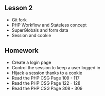 ## Lesson 2
- Git fork 
- PHP Workflow and Stateless concept
- SuperGlobals and form data
- Session and cookie

## Homework
- Create a login page
- Control the session to keep a user logged in
- Hijack a session thanks to a cookie
- Read the PHP CSG Page 109 - 117
- Read the PHP CSG Page 122 - 128
- Read the PHP CSG Page 308 - 309